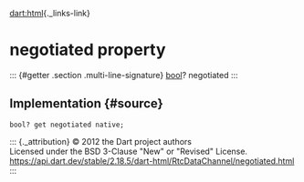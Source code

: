 [dart:html](../../dart-html/dart-html-library){._links-link}

negotiated property
===================

::: {#getter .section .multi-line-signature}
[bool](../../dart-core/bool-class)? negotiated
:::

Implementation {#source}
--------------

``` {.language-dart data-language="dart"}
bool? get negotiated native;
```

::: {._attribution}
© 2012 the Dart project authors\
Licensed under the BSD 3-Clause \"New\" or \"Revised\" License.\
<https://api.dart.dev/stable/2.18.5/dart-html/RtcDataChannel/negotiated.html>
:::
